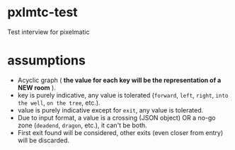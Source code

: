 # pxlmtc-test
Test interview for pixelmatic

# assumptions
- Acyclic graph ( **the value for each key will be the representation of a
NEW room** ).
- key is purely indicative, any value is tolerated (`forward`, `left`, `right`, `into the well`, `on the tree`, etc.).
- value is purely indicative except for `exit`, any value is tolerated.
- Due to input format, a value is a crossing (JSON object) OR a no-go zone (`deadend`, `dragon`, etc.), it can't be both.
- First exit found will be considered, other exits (even closer from entry) will be discarded.
